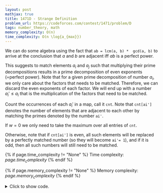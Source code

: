 ```yaml
---
layout: post
mathjax: true
title: 1471D - Strange Definition
problem_url: https://codeforces.com/contest/1471/problem/D
tags: number_theory, math
memory_complexity: O(n)
time_complexity: O(n \log{a_{max}})
---
```


We can do some algebra using the fact that `ab = lcm(a, b) *  gcd(a, b)` to
arrive at the conclusion that $a$ and $b$ are adjacent iff $ab$ is a perfect
power.

This suggests to match elements $a_i$ and $a_j$ such that multiplying their
prime decompositions results in a prime decomposition of even exponents
(=perfect power). Note that for a given prime decomposition of number $a_i$,
we only care about the factors that needs to be matched. Therefore, we can
discard the even exponents of each factor. We will end up with a number
$a_i' \leq  a_i$ that is the multiplication of the factors that need to be
matched.

Count the occurrences of each $a_i'$ in a map, call it `cnt`. Note that
`cnt[ai']` denotes the number of elements that are adjacent to each other by
matching the primes denoted by the number `ai'`.

If $w=0$ we only need to take the maximum over all entries of `cnt`.

Otherwise, note that if `cnt[ai']` is even, all such elements will be
replaced by a perfectly matched number (so they will become  `ai'= 1`), and
if it is odd, then all such numbers will still need to be matched.



{% if page.time_complexity != "None" %}
Time complexity: ${{ page.time_complexity }}$
{% endif %}

{% if page.memory_complexity != "None" %}
Memory complexity: ${{ page.memory_complexity }}$
{% endif %}

<details>
<summary>
<p style="display:inline">Click to show code.</p>
</summary>
```cpp
{% raw %}
using namespace std;
using ll = long long;
using ii = pair<int, int>;
using vi = vector<int>;
template <int SIZE>
struct Sieve
{
    static_assert(0 <= SIZE and SIZE <= 1e8, "0 <= SIZE <= 1e8");
    using byte = unsigned char;
    std::bitset<SIZE> is_prime;
    std::vector<int> primes;
    Sieve()
    {
        is_prime.set();
        is_prime[0] = is_prime[1] = 0;
        for (int i = 4; i < SIZE; i += 2)
            is_prime[i] = 0;
        for (int i = 3; i * i < SIZE; i += 2)
            if (is_prime[i])
                for (int j = i * i; j < SIZE; j += i * 2)
                    is_prime[j] = 0;
        for (int i = 2; i < SIZE; ++i)
            if (is_prime[i])
                primes.push_back(i);
    }
};
int const AMAX = 1e4;
Sieve<AMAX> sieve;
int matchable_factors(int x)
{
    int ans = 1;
    for (ll p : sieve.primes)
    {
        if (p * p > x)
            break;
        while (x % (p * p) == 0)
            x /= (p * p);
        if (x % p == 0)
            ans *= p, x /= p;
    }
    if (x > 1)
        ans *= x;
    return ans;
}
ii solve(vi a)
{
    map<int, int> cnt;
    for (auto ai : a)
        cnt[matchable_factors(ai)]++;
    int maxres[2] = {0, 0}, totalres[2] = {0, 0};
    for (auto [x, c] : cnt)
    {
        if (x == 1)
            continue;
        bool parity = c & 1;
        maxres[parity] = max(maxres[parity], c);
        totalres[parity] += c;
    }
    return {max({cnt[1], maxres[0], maxres[1]}),
            max(cnt[1] + totalres[0], maxres[1])};
}
int main(void)
{
    ios::sync_with_stdio(false), cin.tie(NULL);
    int t;
    cin >> t;
    while (t--)
    {
        int n;
        cin >> n;
        vi a(n);
        for (auto &ai : a)
            cin >> ai;
        auto [w0, wotherwise] = solve(a);
        int q;
        cin >> q;
        while (q--)
        {
            ll w;
            cin >> w;
            if (w == 0)
                cout << w0 << endl;
            else
                cout << wotherwise << endl;
        }
    }
    return 0;
}

{% endraw %}
```
</details>

